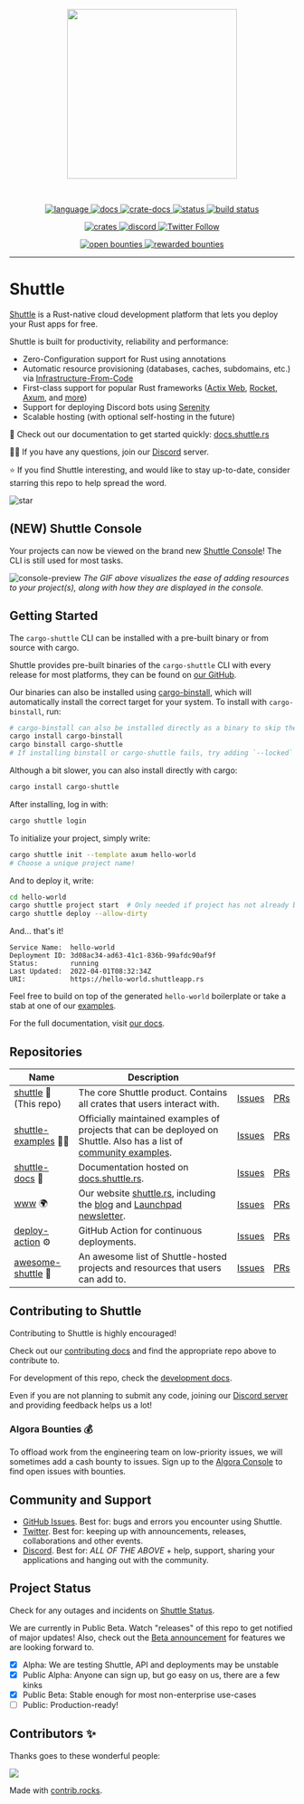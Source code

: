 <!-- markdownlint-disable -->
<p align="center">
<img width="300" src="https://raw.githubusercontent.com/shuttle-hq/shuttle/master/assets/logo-rectangle-transparent.png"/>
</p>
<br>
<p align="center">
  <a href="https://github.com/shuttle-hq/shuttle/search?l=rust">
    <img alt="language" src="https://img.shields.io/badge/language-Rust-orange.svg">
  </a>
  <a href="https://docs.shuttle.rs/">
    <img alt="docs" src="https://img.shields.io/badge/docs-shuttle.rs-orange">
  </a>
  <a href="https://docs.rs/shuttle-runtime">
    <img alt="crate-docs" src="https://img.shields.io/badge/docs-docs.rs-orange">
  </a>
  <a href="https://status.shuttle.rs/">
    <img alt="status" src="https://img.shields.io/badge/status-blue">
  </a>
  <a href="https://circleci.com/gh/shuttle-hq/shuttle/">
    <img alt="build status" src="https://circleci.com/gh/shuttle-hq/shuttle.svg?style=shield"/>
  </a>
</p>
<p align="center">
  <a href="https://crates.io/crates/cargo-shuttle">
    <img alt="crates" src="https://img.shields.io/crates/d/cargo-shuttle">
  </a>
  <a href="https://discord.gg/shuttle">
    <img alt="discord" src="https://img.shields.io/discord/803236282088161321?logo=discord"/>
  </a>
  <a href="https://twitter.com/shuttle_dev">
    <img alt="Twitter Follow" src="https://img.shields.io/twitter/follow/shuttle_dev">
  </a>
</p>
<p align="center">
  <a href="https://console.algora.io/org/shuttle/bounties?status=open">
    <img alt="open bounties" src="https://img.shields.io/endpoint?url=https%3A%2F%2Fconsole.algora.io%2Fapi%2Fshields%2Fshuttle%2Fbounties%3Fstatus%3Dopen"/>
  </a>
  <a href="https://console.algora.io/org/shuttle/bounties?status=completed">
    <img alt="rewarded bounties" src="https://img.shields.io/endpoint?url=https%3A%2F%2Fconsole.algora.io%2Fapi%2Fshields%2Fshuttle%2Fbounties%3Fstatus%3Dcompleted"/>
  </a>
</p>
<!-- markdownlint-restore -->

---

# Shuttle

[Shuttle](https://www.shuttle.rs/) is a Rust-native cloud development platform that lets you deploy your Rust apps for free.

Shuttle is built for productivity, reliability and performance:

- Zero-Configuration support for Rust using annotations
- Automatic resource provisioning (databases, caches, subdomains, etc.) via [Infrastructure-From-Code](https://www.shuttle.rs/blog/2022/05/09/ifc)
- First-class support for popular Rust frameworks ([Actix Web](https://docs.shuttle.rs/examples/actix), [Rocket](https://docs.shuttle.rs/examples/rocket), [Axum](https://docs.shuttle.rs/examples/axum), and [more](https://docs.shuttle.rs/examples/other))
- Support for deploying Discord bots using [Serenity](https://docs.shuttle.rs/examples/serenity)
- Scalable hosting (with optional self-hosting in the future)

📖 Check out our documentation to get started quickly: [docs.shuttle.rs](https://docs.shuttle.rs)

🙋‍♂️ If you have any questions, join our [Discord](https://discord.gg/shuttle) server.

⭐ If you find Shuttle interesting, and would like to stay up-to-date, consider starring this repo to help spread the word.

![star](https://i.imgur.com/kLWmThm.gif)

## (NEW) Shuttle Console

Your projects can now be viewed on the brand new [Shuttle Console](https://console.shuttle.rs/)!
The CLI is still used for most tasks.

![console-preview](https://i.imgur.com/1qdWipP.gif)
*The GIF above visualizes the ease of adding resources to your project(s), along with how they are displayed in the console.*

## Getting Started

The `cargo-shuttle` CLI can be installed with a pre-built binary or from source with cargo.

Shuttle provides pre-built binaries of the `cargo-shuttle` CLI with every release
for most platforms, they can be found on [our GitHub](https://github.com/shuttle-hq/shuttle/releases/latest).

Our binaries can also be installed using [cargo-binstall](https://github.com/cargo-bins/cargo-binstall),
which will automatically install the correct target for your system.
To install with `cargo-binstall`, run:

```sh
# cargo-binstall can also be installed directly as a binary to skip the compilation time: https://github.com/cargo-bins/cargo-binstall#installation
cargo install cargo-binstall
cargo binstall cargo-shuttle
# If installing binstall or cargo-shuttle fails, try adding `--locked` to the install command
```

Although a bit slower, you can also install directly with cargo:

```sh
cargo install cargo-shuttle
```

After installing, log in with:

```sh
cargo shuttle login
```

To initialize your project, simply write:

```bash
cargo shuttle init --template axum hello-world
# Choose a unique project name!
```

And to deploy it, write:

```bash
cd hello-world
cargo shuttle project start  # Only needed if project has not already been created during init
cargo shuttle deploy --allow-dirty
```

And... that's it!

```text
Service Name:  hello-world
Deployment ID: 3d08ac34-ad63-41c1-836b-99afdc90af9f
Status:        running
Last Updated:  2022-04-01T08:32:34Z
URI:           https://hello-world.shuttleapp.rs
```

Feel free to build on top of the generated `hello-world` boilerplate or take a stab at one of our [examples](https://github.com/shuttle-hq/shuttle-examples).

For the full documentation, visit [our docs](https://docs.shuttle.rs).

## Repositories

| Name | Description |  |  |
|-|-|-|-|
| [shuttle](https://github.com/shuttle-hq/shuttle) 🚀 (This repo) | The core Shuttle product. Contains all crates that users interact with. | [Issues](https://github.com/shuttle-hq/shuttle/issues) | [PRs](https://github.com/shuttle-hq/shuttle/pulls)
| [shuttle-examples](https://github.com/shuttle-hq/shuttle-examples) 👨‍🏫 | Officially maintained examples of projects that can be deployed on Shuttle. Also has a list of [community examples](https://github.com/shuttle-hq/shuttle-examples#community-examples). | [Issues](https://github.com/shuttle-hq/shuttle-examples/issues) | [PRs](https://github.com/shuttle-hq/shuttle-examples/pulls)
| [shuttle-docs](https://github.com/shuttle-hq/shuttle-docs) 📃 | Documentation hosted on [docs.shuttle.rs](https://docs.shuttle.rs/). | [Issues](https://github.com/shuttle-hq/shuttle-docs/issues) | [PRs](https://github.com/shuttle-hq/shuttle-docs/pulls)
| [www](https://github.com/shuttle-hq/www) 🌍 | Our website [shuttle.rs](https://www.shuttle.rs/), including the [blog](https://www.shuttle.rs/blog/tags/all) and [Launchpad newsletter](https://www.shuttle.rs/launchpad). | [Issues](https://github.com/shuttle-hq/www/issues) | [PRs](https://github.com/shuttle-hq/www/pulls)
| [deploy-action](https://github.com/shuttle-hq/deploy-action) ⚙ | GitHub Action for continuous deployments. | [Issues](https://github.com/shuttle-hq/deploy-action/issues) | [PRs](https://github.com/shuttle-hq/deploy-action/pulls)
| [awesome-shuttle](https://github.com/shuttle-hq/awesome-shuttle) 🌟 | An awesome list of Shuttle-hosted projects and resources that users can add to. | [Issues](https://github.com/shuttle-hq/awesome-shuttle/issues) | [PRs](https://github.com/shuttle-hq/awesome-shuttle/pulls)

## Contributing to Shuttle

Contributing to Shuttle is highly encouraged!

Check out our [contributing docs](./CONTRIBUTING.md) and find the appropriate repo above to contribute to.

For development of this repo, check the [development docs](./DEVELOPING.md).

Even if you are not planning to submit any code, joining our [Discord server](https://discord.gg/shuttle) and providing feedback helps us a lot!

### Algora Bounties 💰

To offload work from the engineering team on low-priority issues, we will sometimes add a cash bounty to issues.
Sign up to the [Algora Console](https://console.algora.io/org/shuttle/bounties?status=open) to find open issues with bounties.

## Community and Support

- [GitHub Issues](https://github.com/shuttle-hq/shuttle/issues). Best for: bugs and errors you encounter using Shuttle.
- [Twitter](https://twitter.com/shuttle_dev). Best for: keeping up with announcements, releases, collaborations and other events.
- [Discord](https://discord.gg/shuttle). Best for: *ALL OF THE ABOVE* + help, support, sharing your applications and hanging out with the community.

## Project Status

Check for any outages and incidents on [Shuttle Status](https://status.shuttle.rs/).

We are currently in Public Beta.
Watch "releases" of this repo to get notified of major updates!
Also, check out the [Beta announcement](https://www.shuttle.rs/beta#06) for features we are looking forward to.

- [x] Alpha: We are testing Shuttle, API and deployments may be unstable
- [x] Public Alpha: Anyone can sign up, but go easy on us,
  there are a few kinks
- [x] Public Beta: Stable enough for most non-enterprise use-cases
- [ ] Public: Production-ready!

## Contributors ✨

Thanks goes to these wonderful people:

<!-- markdownlint-disable -->
<a href="https://github.com/shuttle-hq/shuttle/graphs/contributors">
  <img src="https://contrib.rocks/image?repo=shuttle-hq/shuttle" />
</a>

Made with [contrib.rocks](https://contrib.rocks).
